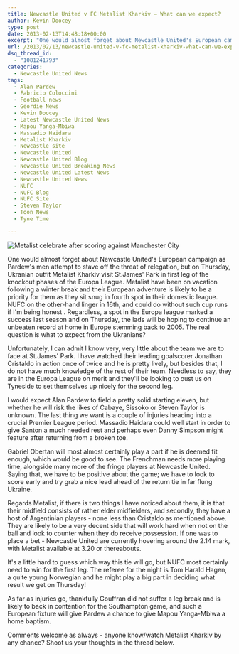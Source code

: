 ```yaml
---
title: Newcastle United v FC Metalist Kharkiv – What can we expect?
author: Kevin Doocey
type: post
date: 2013-02-13T14:48:18+00:00
excerpt: "One would almost forget about Newcastle United's European campaign as Pardew's men attempt to stave off the threat of relegation, but on Thursday, Ukranian outfit Metalist Kharkiv visit St.James' Park.."
url: /2013/02/13/newcastle-united-v-fc-metalist-kharkiv-what-can-we-expect/
dsq_thread_id:
  - "1081241793"
categories:
  - Newcastle United News
tags:
  - Alan Pardew
  - Fabricio Coloccini
  - Football news
  - Geordie News
  - Kevin Doocey
  - Latest Newcastle United News
  - Mapou Yanga-Mbiwa
  - Massadio Haidara
  - Metalist Kharkiv
  - Newcastle site
  - Newcastle United
  - Newcastle United Blog
  - Newcastle United Breaking News
  - Newcastle United Latest News
  - Newcastle United News
  - NUFC
  - NUFC Blog
  - NUFC Site
  - Steven Taylor
  - Toon News
  - Tyne Time

---
```

![Metalist celebrate after scoring against Manchester City](https://www.tynetime.com/wp-content/uploads/2013/02/Metalist-Kharkiv-NUFC.jpg "Metalist - Not be underestimated when they visit St.James' Park")

One would almost forget about Newcastle United's European campaign as Pardew's men attempt to stave off the threat of relegation, but on Thursday, Ukranian outfit Metalist Kharkiv visit St.James' Park in first leg of the knockout phases of the Europa League. Metalist have been on vacation following a winter break and their European adventure is likely to be a priority for them as they sit snug in fourth spot in their domestic league. NUFC on the other-hand linger in 16th, and could do without such cup runs if I'm being honest . Regardless, a spot in the Europa league marked a success last season and on Thursday, the lads will be hoping to continue an unbeaten record at home in Europe stemming back to 2005. The real question is what to expect from the Ukranians?

Unfortunately, I can admit I know very, very little about the team we are to face at St.James' Park. I have watched their leading goalscorer Jonathan Cristaldo in action once of twice and he is pretty lively, but besides that, I do not have much knowledge of the rest of their team. Needless to say, they are in the Europa League on merit and they'll be looking to oust us on Tyneside to set themselves up nicely for the second leg.

I would expect Alan Pardew to field a pretty solid starting eleven, but whether he will risk the likes of Cabaye, Sissoko or Steven Taylor is unknown. The last thing we want is a couple of injuries heading into a crucial Premier League period. Massadio Haidara could well start in order to give Santon a much needed rest and perhaps even Danny Simpson might feature after returning from a broken toe.

Gabriel Obertan will most almost certainly play a part if he is deemed fit enough, which would be good to see. The Frenchman needs more playing time, alongside many more of the fringe players at Newcastle United. Saying that, we have to be positive about the game; we have to look to score early and try grab a nice lead ahead of the return tie in far flung Ukraine.

Regards Metalist, if there is two things I have noticed about them, it is that their midfield consists of rather elder midfielders, and secondly, they have a host of Argentinian players - none less than Cristaldo as mentioned above. They are likely to be a very decent side that will work hard when not on the ball and look to counter when they do receive possession. If one was to place a bet - Newcastle United are currently hovering around the 2.14 mark, with Metalist available at 3.20 or thereabouts.

It's a little hard to guess which way this tie will go, but NUFC most certainly need to win for the first leg. The referee for the night is Tom Harald Hagen, a quite young Norwegian and he might play a big part in deciding what result we get on Thursday!

As far as injuries go, thankfully Gouffran did not suffer a leg break and is likely to back in contention for the Southampton game, and such a European fixture will give Pardew a chance to give Mapou Yanga-Mbiwa a home baptism.

Comments welcome as always - anyone know/watch Metalist Kharkiv by any chance? Shoot us your thoughts in the thread below.
